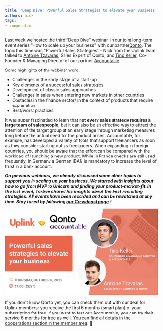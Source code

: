 ```yaml
---
title: 'Deep Dive: Powerful Sales Strategies to elevate your Business'
authors: nick
tags:
- cooperation
---
```


Last week we hosted the third “Deep Dive” webinar &nbsp;in our joint long-term event series "How to scale up your business" with our partner[Qonto](https://qonto.com/de). The topic this time was "Powerful Sales Strategies" - Nick from the Uplink team talked to [Antoine Tzavaras](https://www.linkedin.com/in/antoine-t-81963b130/), Sales Expert of Qonto, and [Tino Keller](https://www.linkedin.com/in/tinokeller/), Co-Founder & Managing Director of our partner [Accountable](https://www.accountable.de/).

Some highlights of the webinar were:

- Challenges in the early stage of a start-up
- Key elements of a successful sales strategies
- Development of classic sales approaches
- Challenges in sales when entering new markets in other countries
- Obstacles in the finance sector/ in the context of products that require explanation
- Best/worst practices

It was super fascinating to learn that **not every sales strategy requires a large team of salespeople**, but it can also be an effective way to attract the attention of the target group at an early stage through marketing measures long before the actual need for the product arises. Accountable, for example, has developed a variety of tools that support freelancers as soon as they consider starting out as freelancers. When expanding in foreign countries, you should be aware that the effort can be compared with the workload of launching a new product. While in France checks are still used frequently, in Germany a German IBAN is mandatory to increase the level of trust in a bank account.

**_On previous webinars, we already discussed some other topics to support you in scaling up your business. We started with insights about how to go from MVP to Unicorn and finding your product-market-fit. In the last event, Torben shared his insights about the best recruiting strategies. All events have been recorded and can be rewatched at any time. Stay tuned by following_** [**_our Crowdcast page_**](https://www.crowdcast.io/e/recruitingstrategies) **_!_**

![](Accountable---Qonto--16_9---1-.png)

If you don't know Qonto yet, you can check them out with our deal for Uplink members: you receive the first 6 months (smart plan) of your subscription for free. If you want to test out Accountable, you can try their service 6 months for free as well. You can find all details in the [cooperations section in the member area](https://my.uplink.tech/partners). 🎉
